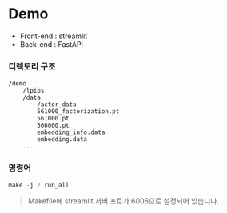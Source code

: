 # Demo

- Front-end : streamlit
- Back-end : FastAPI

### 디렉토리 구조

```
/demo
    /lpips
    /data
        /actor_data
        561000_factorization.pt
        561000.pt
        566000.pt
        embedding_info.data
        embedding.data
    ...
```

### 명령어

```jsx
make -j 2 run_all 
```

> Makefile에 streamlit 서버 포트가 6006으로 설정되어 있습니다.
>
